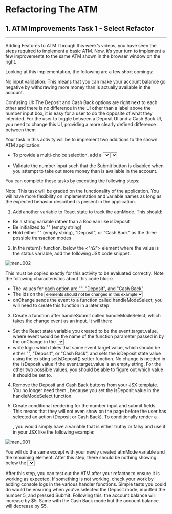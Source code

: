 # Refactoring The ATM
## 1. ATM Improvements Task 1 - Select Refactor
-------------------------------------------------

Adding Features to ATM
Through this week’s videos, you have seen the steps required to implement a basic ATM. Now, it’s your turn to implement 
a few improvements to the same ATM shown in the browser window on the right.

Looking at this implementation, the following are a few short comings:

No input validation: This means that you can make your account balance go negative by withdrawing more money than is 
actually available in the account.

Confusing UI: The Deposit and Cash Back options are right next to each other and there is no difference in the UI other 
than a label above the number input box, it is easy for a user to do the opposite of what they intended.
For the user to toggle between a Deposit UI and a Cash Back UI, you need to change this UI, providing a more clearly 
defined difference between them

Your task in this activity will be to implement two additions to the shown ATM application:

* To provide a multi-choice selection, add a <select> input element below Account Balance which will allow the 
user to switch between Deposit, Cash Back, and a null option. The content below the <select> input will only be shown 
if the atmMode is set to Deposit or Cash Back, but not the third option (i.e., null). The atmMode should be initialized to the 
null option in React.useState().

* Validate the number input such that the Submit button is disabled when you attempt to take out more money than is available in the account.

You can complete these tasks by executing the following steps:

Note: This task will be graded on the functionality of the application. You will have more flexibility on 
implementation and variable names as long as the expected behavior described is present in the application.

1. Add another variable to React state to track the atmMode. This should:
* Be a string variable rather than a Boolean like isDeposit
* Be initialized to "" (empty string)
* Hold either "" (empty string), "Deposit", or "Cash Back" as the three possible transaction modes

2. In the return() function, below the \<"h2"\> element where the value is the status variable, add the following JSX code snippet.

![menu002](https://user-images.githubusercontent.com/105542222/216724008-2e739b02-2e2e-49d2-a796-9888c5ce2671.png)
  
This must be copied exactly for this activity to be evaluated correctly. Note the following characteristics about this code block:
  
* The values for each option are "", "Deposit", and "Cash Back"
* The ids on the <select> and <option> elements should not be changed in this example
* onChange sends the event to a function called handleModeSelect; you will need to create this function in a later step
 
3. Create a function after handleSubmit called handleModeSelect, which takes the change event as an input. It will then:

* Set the React state variable you created to be the event.target.value, where event would be the name of the function parameter passed in by the onChange in the <select> element added in Step 2
* write logic which takes that same event.target.value, which should be either "", "Deposit", or "Cash Back", and sets the isDeposit state value using the existing setIsDeposit() setter function. No change is needed in the isDeposit value if the event.target.value is an empty string. For the other two possible values, you should be able to figure out which value it should be set to.

4. Remove the Deposit and Cash Back buttons from your JSX template. You no longer need them , because you set the isDeposit value in the handleModeSelect function.

5. Create conditional rendering for the number input and submit fields. This means that they will not even show on the page before the user has selected an action (Deposit or Cash Back). To conditionally render a <div></div>, you would simply have a variable that is either truthy or falsy and use it in your JSX like the following example:

![menu001](https://user-images.githubusercontent.com/105542222/216723700-a3764801-38e2-40c5-b379-d9cf33284cfa.png)
  
You will do the same except with your newly created atmMode variable and the remaining <ATMDeposit></ATMDeposit> element. After this step, there should be nothing showing below the <select> element if there is no mode selected.

After this step, you can test out the ATM after your refactor to ensure it is working as expected. If something is not working, check your work by adding console logs in the various handler functions. Simple tests you could do would be ensuring when you’ve selected the Deposit mode, inputted the number 5, and pressed Submit. Following this, the account balance will increase by $5. Same with the Cash Back mode but the account balance will decrease by $5.

